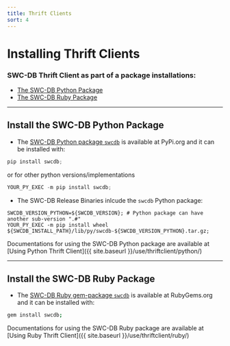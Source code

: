```yaml
---
title: Thrift Clients
sort: 4
---
```


# Installing Thrift Clients



### SWC-DB Thrift Client as part of a package installations:
* [The SWC-DB Python Package](#install-the-swc-db-python-package)
* [The SWC-DB Ruby Package](#install-the-swc-db-ruby-package)



***



## Install the SWC-DB Python Package

* The [SWC-DB Python package ```swcdb```](https://pypi.org/project/swcdb/) is available at PyPi.org
and it can be installed with:
```python
pip install swcdb;
```
or for other python versions/implementations
```python
YOUR_PY_EXEC -m pip install swcdb;
```

* The SWC-DB Release Binaries inlcude the `swcdb` Python package:
```
SWCDB_VERSION_PYTHON=${SWCDB_VERSION}; # Python package can have another sub-version ".#"
YOUR_PY_EXEC -m pip install wheel ${SWCDB_INSTALL_PATH}/lib/py/swcdb-${SWCDB_VERSION_PYTHON}.tar.gz;
```

Documentations for using the SWC-DB Python package are available at [Using Python Thrift Client]({{ site.baseurl }}/use/thriftclient/python/)



***



## Install the SWC-DB Ruby Package

* The [SWC-DB Ruby gem-package ```swcdb```](https://rubygems.org/gems/swcdb) is available at RubyGems.org
and it can be installed with:
```bash
gem install swcdb;
```

Documentations for using the SWC-DB Ruby package are available at [Using Ruby Thrift Client]({{ site.baseurl }}/use/thriftclient/ruby/)
